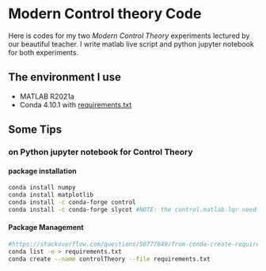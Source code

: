 # Modern Control theory Code

Here is codes for my two *Modern Control Theory* experiments lectured by our beautiful teacher. 
I write matlab live script and python jupyter notebook for both experiments.

## The environment I use

- MATLAB R2021a
- Conda 4.10.1 with [requirements.txt](requirements.txt)

## Some Tips

### on Python jupyter notebook for Control Theory

#### package installation

```bash
conda install numpy
conda install matplotlib
conda install -c conda-forge control
conda install -c conda-forge slycot #NOTE: the control.matlab.lqr need this module
```

#### Package Management

```sh
#https://stackoverflow.com/questions/50777849/from-conda-create-requirements-txt-for-pip3
conda list -e > requirements.txt
conda create --name controlTheory --file requirements.txt
```
